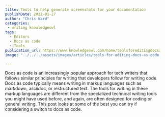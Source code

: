 ```yaml
---
title: Tools to help generate screenshots for your documentation
publishDate: 2022-01-27
author: "Chris Ward"
categories:
 - writing knowledgeowl
tags:
  - Editors
  - Docs as code
  - Tools
publication_url: https://www.knowledgeowl.com/home/toolsforeditingdocsascode
image: "../../../assets/images/articles/tools-for-editing-docs-as-code.png"

---
```


Docs as code is an increasingly popular approach for tech writers that follows similar principles for writing that developers follow for writing code. Docs as code typically means writing in markup languages such as markdown, asciidoc, or restructured text. The tools for writing in these markup languages are different from the specialized technical writing tools you might have used before, and again, are often designed for coding or general writing. This post looks at some of the best you can try if considering a switch to docs as code.